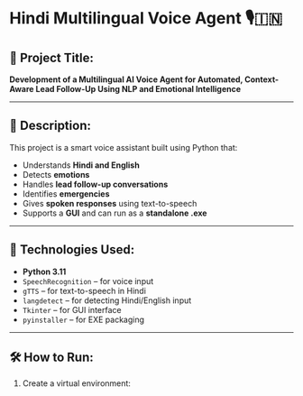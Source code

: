 # Hindi Multilingual Voice Agent 🎙️🇮🇳

## 🧠 Project Title:
**Development of a Multilingual AI Voice Agent for Automated, Context-Aware Lead Follow-Up Using NLP and Emotional Intelligence**

---

## 📌 Description:
This project is a smart voice assistant built using Python that:
- Understands **Hindi and English**
- Detects **emotions**
- Handles **lead follow-up conversations**
- Identifies **emergencies**
- Gives **spoken responses** using text-to-speech
- Supports a **GUI** and can run as a **standalone .exe**

---

## 🧩 Technologies Used:
- **Python 3.11**
- `SpeechRecognition` – for voice input
- `gTTS` – for text-to-speech in Hindi
- `langdetect` – for detecting Hindi/English input
- `Tkinter` – for GUI interface
- `pyinstaller` – for EXE packaging

---

## 🛠️ How to Run:

1. Create a virtual environment:


